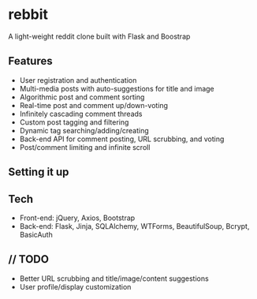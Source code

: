 # rebbit
A light-weight reddit clone built with Flask and Boostrap

## Features
- User registration and authentication
- Multi-media posts with auto-suggestions for title and image
- Algorithmic post and comment sorting
- Real-time post and comment up/down-voting
- Infinitely cascading comment threads
- Custom post tagging and filtering
- Dynamic tag searching/adding/creating
- Back-end API for comment posting, URL scrubbing, and voting
- Post/comment limiting and infinite scroll
## Setting it up

## Tech
- Front-end: jQuery, Axios, Bootstrap
- Back-end: Flask, Jinja, SQLAlchemy, WTForms, BeautifulSoup, Bcrypt, BasicAuth
## // TODO
- Better URL scrubbing and title/image/content suggestions
- User profile/display customization
